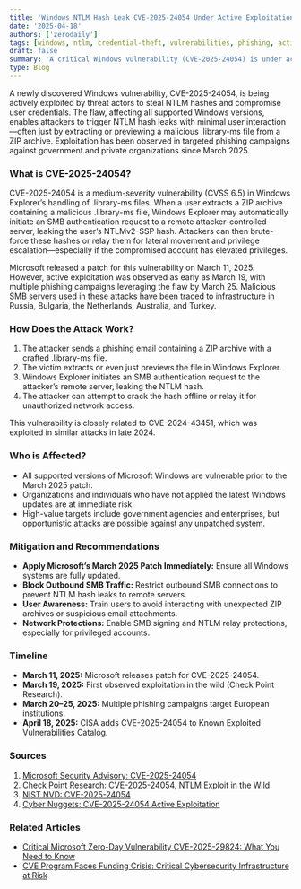 ```yaml
---
title: 'Windows NTLM Hash Leak CVE-2025-24054 Under Active Exploitation: Patch Now to Prevent Credential Theft'
date: '2025-04-18'
authors: ['zerodaily']
tags: [windows, ntlm, credential-theft, vulnerabilities, phishing, active-exploitation, patch-tuesday, cisa, microsoft]
draft: false
summary: 'A critical Windows vulnerability (CVE-2025-24054) is under active exploitation, allowing attackers to leak NTLM hashes and compromise credentials via phishing and malicious .library-ms files. Immediate patching is strongly recommended.'
type: Blog
---
```


A newly discovered Windows vulnerability, CVE-2025-24054, is being actively exploited by threat actors to steal NTLM hashes and compromise user credentials. The flaw, affecting all supported Windows versions, enables attackers to trigger NTLM hash leaks with minimal user interaction—often just by extracting or previewing a malicious .library-ms file from a ZIP archive. Exploitation has been observed in targeted phishing campaigns against government and private organizations since March 2025.

### What is CVE-2025-24054?

CVE-2025-24054 is a medium-severity vulnerability (CVSS 6.5) in Windows Explorer’s handling of .library-ms files. When a user extracts a ZIP archive containing a malicious .library-ms file, Windows Explorer may automatically initiate an SMB authentication request to a remote attacker-controlled server, leaking the user’s NTLMv2-SSP hash. Attackers can then brute-force these hashes or relay them for lateral movement and privilege escalation—especially if the compromised account has elevated privileges.

Microsoft released a patch for this vulnerability on March 11, 2025. However, active exploitation was observed as early as March 19, with multiple phishing campaigns leveraging the flaw by March 25. Malicious SMB servers used in these attacks have been traced to infrastructure in Russia, Bulgaria, the Netherlands, Australia, and Turkey.

### How Does the Attack Work?

1. The attacker sends a phishing email containing a ZIP archive with a crafted .library-ms file.
2. The victim extracts or even just previews the file in Windows Explorer.
3. Windows Explorer initiates an SMB authentication request to the attacker’s remote server, leaking the NTLM hash.
4. The attacker can attempt to crack the hash offline or relay it for unauthorized network access.

This vulnerability is closely related to CVE-2024-43451, which was exploited in similar attacks in late 2024.

### Who is Affected?

- All supported versions of Microsoft Windows are vulnerable prior to the March 2025 patch.
- Organizations and individuals who have not applied the latest Windows updates are at immediate risk.
- High-value targets include government agencies and enterprises, but opportunistic attacks are possible against any unpatched system.

### Mitigation and Recommendations

- **Apply Microsoft’s March 2025 Patch Immediately:** Ensure all Windows systems are fully updated.
- **Block Outbound SMB Traffic:** Restrict outbound SMB connections to prevent NTLM hash leaks to remote servers.
- **User Awareness:** Train users to avoid interacting with unexpected ZIP archives or suspicious email attachments.
- **Network Protections:** Enable SMB signing and NTLM relay protections, especially for privileged accounts.

### Timeline

- **March 11, 2025:** Microsoft releases patch for CVE-2025-24054.
- **March 19, 2025:** First observed exploitation in the wild (Check Point Research).
- **March 20–25, 2025:** Multiple phishing campaigns target European institutions.
- **April 18, 2025:** CISA adds CVE-2025-24054 to Known Exploited Vulnerabilities Catalog.

### Sources

1. [Microsoft Security Advisory: CVE-2025-24054](https://msrc.microsoft.com/update-guide/vulnerability/CVE-2025-24054)
2. [Check Point Research: CVE-2025-24054, NTLM Exploit in the Wild](https://research.checkpoint.com/2025/cve-2025-24054-ntlm-exploit-in-the-wild/)
3. [NIST NVD: CVE-2025-24054](https://nvd.nist.gov/vuln/detail/CVE-2025-24054)
4. [Cyber Nuggets: CVE-2025-24054 Active Exploitation](https://cybernuggetsblog.wordpress.com/2025/04/18/cve-2025-24054-active-exploitation-of-windows-ntlm-hash-leak-vulnerability/)

### Related Articles

- [Critical Microsoft Zero-Day Vulnerability CVE-2025-29824: What You Need to Know](/blog/2025-04-08-microsoft-zero-day)
- [CVE Program Faces Funding Crisis: Critical Cybersecurity Infrastructure at Risk](/blog/2025-04-16-cve-program-funding-crisis)

